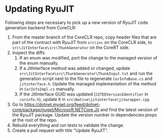 # Updating RyuJIT

Following steps are necessary to pick up a new version of RyuJIT code generation backend from CoreCLR:

1. From the master branch of the CoreCLR repo, copy header files that are part of the contract with RyuJIT from `src\inc` on the CoreCLR side, to `src\JitInterface\src\ThunkGenerator` on the CoreRT side.
2. Inspect the diffs
    1. If an enum was modified, port the change to the managed version of the enum manually.
    2. If a JitInterface method was added or changed, update `src\JitInterface\src\ThunkGenerator\ThunkInput.txt` and run the generation script next to the file to regenerate `CorInfoBase.cs` and `jitinterface.h`. Update the managed implementation of the method in `CorInfoImpl.cs` manually.
    3. If the JitInterface GUID was updated (`JITEEVersionIdentifier` in `corinfo.h`), update it in `src\Native\jitinterface\jitwrapper.cpp`
3. Go to https://dotnet.myget.org/feed/dotnet-core/package/nuget/Microsoft.NETCore.Jit and find the latest version of the RyuJIT package. Update the version number in dependencies.props at the root of the repo.
4. Rebuild everything and run tests to validate the change.
5. Create a pull request with title "Update RyuJIT".
